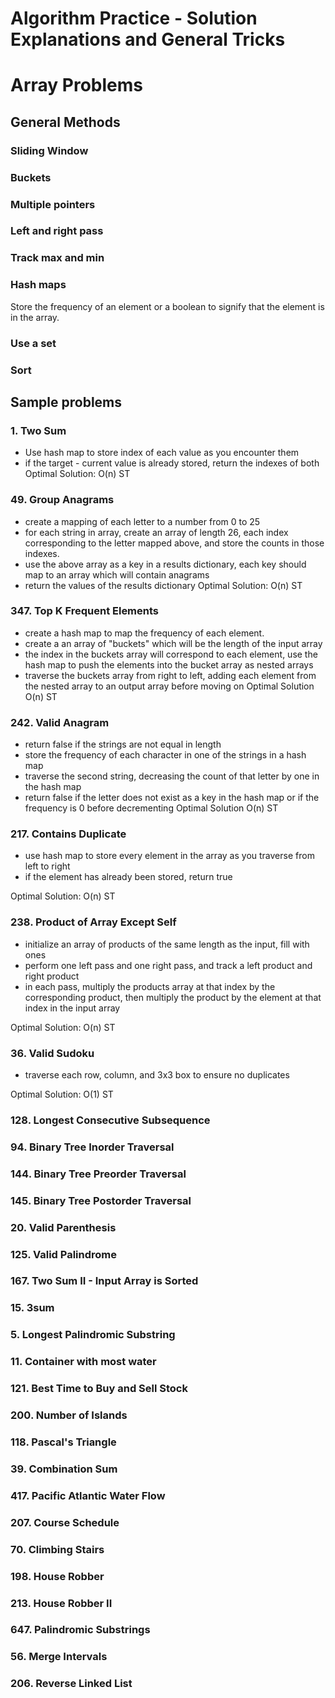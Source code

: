 # Algorithm Practice - Solution Explanations and General Tricks

# Array Problems

## General Methods

### Sliding Window

### Buckets

### Multiple pointers

### Left and right pass

### Track max and min

### Hash maps
Store the frequency of an element or a boolean to signify that the element is in the array. 

### Use a set

### Sort
## Sample problems

### 1. Two Sum
- Use hash map to store index of each value as you encounter them
- if the target - current value is already stored, return the indexes of both
Optimal Solution: O(n) ST
### 49. Group Anagrams
- create a mapping of each letter to a number from 0 to 25
- for each string in array, create an array of length 26, each index corresponding to the letter mapped above, and store the counts in those indexes.
- use the above array as a key in a results dictionary, each key should map to an array which will contain anagrams
- return the values of the results dictionary 
Optimal Solution: O(n) ST
### 347. Top K Frequent Elements
- create a hash map to map the frequency of each element.
- create a an array of "buckets" which will be the length of the input array
- the index in the buckets array will correspond to each element, use the hash map to push the elements into the bucket array as nested arrays
- traverse the buckets array from right to left, adding each element from the nested array to an output array before moving on
Optimal Solution O(n) ST
### 242. Valid Anagram
- return false if the strings are not equal in length
- store the frequency of each character in one of the strings in a hash map
- traverse the second string, decreasing the count of that letter by one in the hash map
- return false if the letter does not exist as a key in the hash map or if the frequency is 0 before decrementing
Optimal Solution O(n) ST

### 217. Contains Duplicate
- use hash map to store every element in the array as you traverse from left to right
- if the element has already been stored, return true

Optimal Solution: O(n) ST

### 238. Product of Array Except Self
- initialize an array of products of the same length as the input, fill with ones
- perform one left pass and one right pass, and track a left product and right product
- in each pass, multiply the products array at that index by the corresponding product, then multiply the product by the element at that index in the input array

Optimal Solution: O(n) ST

### 36. Valid Sudoku
- traverse each row, column, and 3x3 box to ensure no duplicates

Optimal Solution: O(1) ST

### 128. Longest Consecutive Subsequence

### 94. Binary Tree Inorder Traversal

### 144. Binary Tree Preorder Traversal

### 145. Binary Tree Postorder Traversal

### 20. Valid Parenthesis

### 125. Valid Palindrome

### 167. Two Sum II - Input Array is Sorted

### 15. 3sum

### 5. Longest Palindromic Substring

### 11. Container with most water

### 121. Best Time to Buy and Sell Stock

### 200. Number of Islands

### 118. Pascal's Triangle

### 39. Combination Sum

### 417. Pacific Atlantic Water Flow

### 207. Course Schedule

### 70. Climbing Stairs

### 198. House Robber

### 213. House Robber II

### 647. Palindromic Substrings

### 56. Merge Intervals

### 206. Reverse Linked List